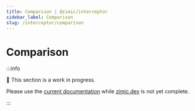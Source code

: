 ```yaml
---
title: Comparison | @zimic/interceptor
sidebar_label: Comparison
slug: /interceptor/comparison
---
```


# Comparison

:::info

🚧 This section is a work in progress.

Please use the [current documentation](https://github.com/zimicjs/zimic/wiki) while [zimic.dev](/) is not yet complete.

:::
